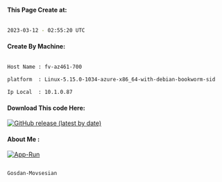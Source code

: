 
   
#### This Page Create at:

```bash

2023-03-12 - 02:55:20 UTC

```

#### Create By Machine:

```bash

Host Name : fv-az461-700

platform  : Linux-5.15.0-1034-azure-x86_64-with-debian-bookworm-sid

Ip Local  : 10.1.0.87

```
#### Download This code Here:

[![GitHub release (latest by date)](https://img.shields.io/github/v/release/Gosdan-Movsesian/Gosdan?style=for-the-badge&label=Download)](https://github.com/Gosdan-Movsesian/Gosdan/releases) 

</p> 

#### About Me :

[![App-Run](https://github.com/Gosdan-Movsesian/Gosdan/actions/workflows/App-Run.yml/badge.svg)](https://github.com/Gosdan-Movsesian/Gosdan/actions/workflows/App-Run.yml)

```bash

Gosdan-Movsesian

```

